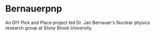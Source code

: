 # Bernauerpnp
An DIY Pick and Place project led Dr. Jan Bernauer's Nuclear physics research group at Stony Brook University.
